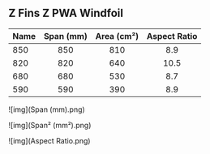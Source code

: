 ## Z Fins Z PWA Windfoil

| Name | Span (mm) | Area (cm²) | Aspect Ratio |
| ---- | :-------: | :--------: | :----------: |
| 850 | 850 | 810 | 8.9 |
| 820 | 820 | 640 | 10.5 |
| 680 | 680 | 530 | 8.7 |
| 590 | 590 | 390 | 8.9 |

![img](Span (mm).png)

![img](Span² (mm²).png)

![img](Aspect Ratio.png)

